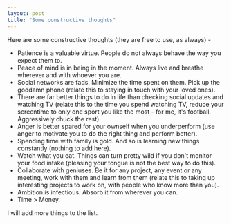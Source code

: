 ```yaml
---
layout: post
title: "Some constructive thoughts"
---
```


Here are some constructive thoughts (they are free to use, as always) - 

* Patience is a valuable virtue. People do not always behave the way you expect them to.
* Peace of mind is in being in the moment. Always live and breathe wherever and with whoever you are.
* Social networks are fads. Minimize the time spent on them. Pick up the goddamn phone (relate this to staying in touch with your loved ones). 
* There are far better things to do in life than checking social updates and watching TV (relate this to the time you spend watching TV, reduce your screentime to only one sport you like the most - for me, it's football. Aggressively chuck the rest).
* Anger is better spared for your ownself when you underperform (use anger to motivate you to do the right thing and perform better).
* Spending time with family is gold. And so is learning new things constantly (nothing to add here).
* Watch what you eat. Things can turn pretty wild if you don't monitor your food intake (pleasing your tongue is not the best way to do this).
* Collaborate with geniuses. Be it for any project, any event or any meeting, work with them and learn from them (relate this to taking up interesting projects to work on, with people who know more than you).
* Ambition is infectious. Absorb it from wherever you can.
* Time > Money.

I will add more things to the list.